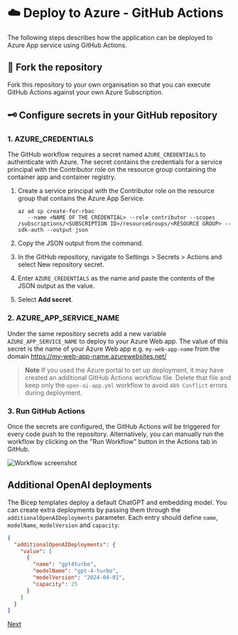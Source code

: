 # ☁️ Deploy to Azure - GitHub Actions

The following steps describes how the application can be deployed to Azure App service using GitHub Actions.

## 🧬 Fork the repository

Fork this repository to your own organisation so that you can execute GitHub Actions against your own Azure Subscription.

## 🗝️ Configure secrets in your GitHub repository

### 1. AZURE_CREDENTIALS

The GitHub workflow requires a secret named `AZURE_CREDENTIALS` to authenticate with Azure. The secret contains the credentials for a service principal with the Contributor role on the resource group containing the container app and container registry.

1. Create a service principal with the Contributor role on the resource group that contains the Azure App Service.

   ```console
   az ad sp create-for-rbac
      --name <NAME OF THE CREDENTIAL> --role contributor --scopes /subscriptions/<SUBSCRIPTION ID>/resourceGroups/<RESOURCE GROUP> --sdk-auth --output json
   ```

2. Copy the JSON output from the command.

3. In the GitHub repository, navigate to Settings > Secrets > Actions and select New repository secret.

4. Enter `AZURE_CREDENTIALS` as the name and paste the contents of the JSON output as the value.

5. Select **Add secret**.

### 2. AZURE_APP_SERVICE_NAME

Under the same repository secrets add a new variable `AZURE_APP_SERVICE_NAME` to deploy to your Azure Web app. The value of this secret is the name of your Azure Web app e.g. `my-web-app-name` from the domain https://my-web-app-name.azurewebsites.net/

> **Note**
> If you used the Azure portal to set up deployment, it may have created an
> additional GitHub Actions workflow file. Delete that file and keep only the
> `open-ai-app.yml` workflow to avoid `409 Conflict` errors during deployment.

### 3. Run GitHub Actions

Once the secrets are configured, the GitHub Actions will be triggered for every code push to the repository. Alternatively, you can manually run the workflow by clicking on the "Run Workflow" button in the Actions tab in GitHub.

![Workflow screenshot](/docs/images/runworkflow.png)

## Additional OpenAI deployments

The Bicep templates deploy a default ChatGPT and embedding model. You can create extra deployments by passing them through the `additionalOpenAIDeployments` parameter. Each entry should define `name`, `modelName`, `modelVersion` and `capacity`:

```json
{
  "additionalOpenAIDeployments": {
    "value": [
      {
        "name": "gpt4turbo",
        "modelName": "gpt-4-turbo",
        "modelVersion": "2024-04-01",
        "capacity": 25
      }
    ]
  }
}
```

[Next](/docs/5-add-identity.md)
